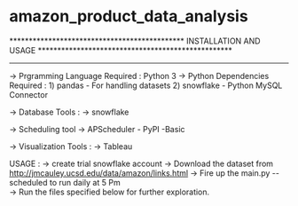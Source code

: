 # amazon_product_data_analysis



********************************************* INSTALLATION AND USAGE **************************************************
***********************************************************************************************************************


-> Prgramming Language Required : Python 3
	-> Python Dependencies Required : 
		1) pandas - For handling datasets
		2) snowflake - Python MySQL Connector 
    
		

-> Database Tools : 
	-> snowflake
 
-> Scheduling tool
  -> APScheduler - PyPI -Basic
  
-> Visualization Tools : 
	-> Tableau 


USAGE :
-> create trial snowflake account
-> Download the dataset from http://jmcauley.ucsd.edu/data/amazon/links.html
-> Fire up the main.py --scheduled to run daily at 5 Pm  
-> Run the files specified below for further exploration.

